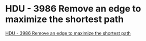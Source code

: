 # HDU - 3986 Remove an edge to maximize the shortest path
[HDU - 3986 Remove an edge to maximize the shortest path](https://aiwithcloud.com/2022/09/19/hdu___3986_remove_an_edge_to_maximize_the_shortest_path/)